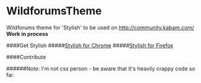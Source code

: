 WildforumsTheme
===============

Wildforums theme for 'Stylish' to be used on http://community.kabam.com/    
**Work in process**


####Get Stylish
#####[Stylish for  Chrome](https://chrome.google.com/webstore/detail/stylish/fjnbnpbmkenffdnngjfgmeleoegfcffe?hl=en)
#####[Stylish for Firefox](https://addons.mozilla.org/us/firefox/addon/stylish)

####Contribute

######Note: I'm not *css* person - be aware that it's heavily crappy code so far.






